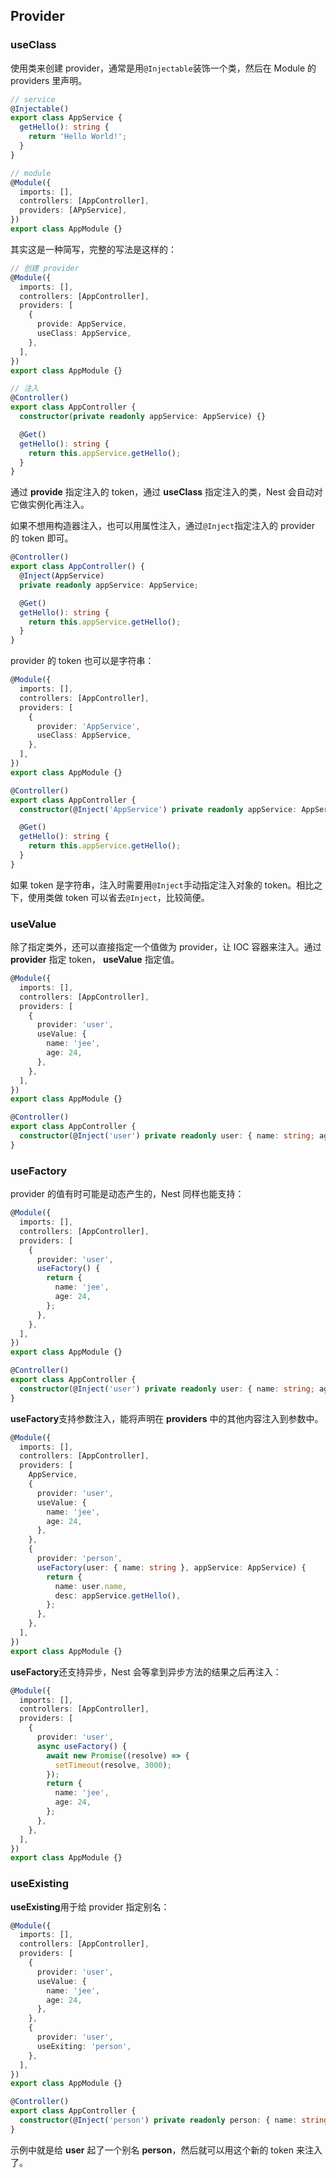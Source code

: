 ## Provider

### useClass

使用类来创建 provider，通常是用`@Injectable`装饰一个类，然后在 Module 的 providers 里声明。

```typescript
// service
@Injectable()
export class AppService {
  getHello(): string {
    return 'Hello World!';
  }
}

// module
@Module({
  imports: [],
  controllers: [AppController],
  providers: [APpService],
})
export class AppModule {}
```

其实这是一种简写，完整的写法是这样的：

```typescript
// 创建 provider
@Module({
  imports: [],
  controllers: [AppController],
  providers: [
    {
      provide: AppService,
      useClass: AppService,
    },
  ],
})
export class AppModule {}

// 注入
@Controller()
export class AppController {
  constructor(private readonly appService: AppService) {}

  @Get()
  getHello(): string {
    return this.appService.getHello();
  }
}
```

通过 **provide** 指定注入的 token，通过 **useClass** 指定注入的类，Nest 会自动对它做实例化再注入。

如果不想用构造器注入，也可以用属性注入，通过`@Inject`指定注入的 provider 的 token 即可。

```typescript
@Controller()
export class AppController() {
  @Inject(AppService)
  private readonly appService: AppService;

  @Get()
  getHello(): string {
    return this.appService.getHello();
  }
}
```

provider 的 token 也可以是字符串：

```typescript
@Module({
  imports: [],
  controllers: [AppController],
  providers: [
    {
      provider: 'AppService',
      useClass: AppService,
    },
  ],
})
export class AppModule {}

@Controller()
export class AppController {
  constructor(@Inject('AppService') private readonly appService: AppService) {}

  @Get()
  getHello(): string {
    return this.appService.getHello();
  }
}
```

如果 token 是字符串，注入时需要用`@Inject`手动指定注入对象的 token。相比之下，使用类做 token 可以省去`@Inject`，比较简便。

### useValue

除了指定类外，还可以直接指定一个值做为 provider，让 IOC 容器来注入。通过 **provider** 指定 token， **useValue** 指定值。

```typescript
@Module({
  imports: [],
  controllers: [AppController],
  providers: [
    {
      provider: 'user',
      useValue: {
        name: 'jee',
        age: 24,
      },
    },
  ],
})
export class AppModule {}

@Controller()
export class AppController {
  constructor(@Inject('user') private readonly user: { name: string; age: number }) {}
}
```

### useFactory

provider 的值有时可能是动态产生的，Nest 同样也能支持：

```typescript
@Module({
  imports: [],
  controllers: [AppController],
  providers: [
    {
      provider: 'user',
      useFactory() {
        return {
          name: 'jee',
          age: 24,
        };
      },
    },
  ],
})
export class AppModule {}

@Controller()
export class AppController {
  constructor(@Inject('user') private readonly user: { name: string; age: number }) {}
}
```

**useFactory**支持参数注入，能将声明在 **providers** 中的其他内容注入到参数中。

```typescript
@Module({
  imports: [],
  controllers: [AppController],
  providers: [
    AppService,
    {
      provider: 'user',
      useValue: {
        name: 'jee',
        age: 24,
      },
    },
    {
      provider: 'person',
      useFactory(user: { name: string }, appService: AppService) {
        return {
          name: user.name,
          desc: appService.getHello(),
        };
      },
    },
  ],
})
export class AppModule {}
```

**useFactory**还支持异步，Nest 会等拿到异步方法的结果之后再注入：

```typescript
@Module({
  imports: [],
  controllers: [AppController],
  providers: [
    {
      provider: 'user',
      async useFactory() {
        await new Promise((resolve) => {
          setTimeout(resolve, 3000);
        });
        return {
          name: 'jee',
          age: 24,
        };
      },
    },
  ],
})
export class AppModule {}
```

### useExisting

**useExisting**用于给 provider 指定别名：

```typescript
@Module({
  imports: [],
  controllers: [AppController],
  providers: [
    {
      provider: 'user',
      useValue: {
        name: 'jee',
        age: 24,
      },
    },
    {
      provider: 'user',
      useExiting: 'person',
    },
  ],
})
export class AppModule {}

@Controller()
export class AppController {
  constructor(@Inject('person') private readonly person: { name: string; age: number }) {}
}
```

示例中就是给 **user** 起了一个别名 **person**，然后就可以用这个新的 token 来注入了。
